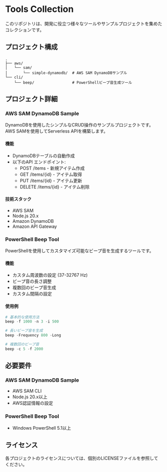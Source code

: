 # Tools Collection

このリポジトリは、開発に役立つ様々なツールやサンプルプロジェクトを集めたコレクションです。

## プロジェクト構成

```
.
├── aws/
│   └── sam/
│       └── simple-dynamodb/  # AWS SAM DynamoDBサンプル
└── cli/
    └── beep/                 # PowerShellビープ音生成ツール
```

## プロジェクト詳細

### AWS SAM DynamoDB Sample

DynamoDBを使用したシンプルなCRUD操作のサンプルプロジェクトです。AWS SAMを使用してServerless APIを構築します。

#### 機能
- DynamoDBテーブルの自動作成
- 以下のAPI エンドポイント:
  - POST /items - 新規アイテム作成
  - GET /items/{id} - アイテム取得
  - PUT /items/{id} - アイテム更新
  - DELETE /items/{id} - アイテム削除

#### 技術スタック
- AWS SAM
- Node.js 20.x
- Amazon DynamoDB
- Amazon API Gateway

### PowerShell Beep Tool

PowerShellを使用してカスタマイズ可能なビープ音を生成するツールです。

#### 機能
- カスタム周波数の設定 (37-32767 Hz)
- ビープ音の長さ調整
- 複数回のビープ音生成
- カスタム間隔の設定

#### 使用例
```powershell
# 基本的な使用方法
beep -f 1000 -n 3 -i 500

# 長いビープ音を生成
beep -Frequency 800 -Long

# 複数回のビープ音
beep -c 5 -f 2000
```

## 必要要件

### AWS SAM DynamoDB Sample
- AWS SAM CLI
- Node.js 20.x以上
- AWS認証情報の設定

### PowerShell Beep Tool
- Windows PowerShell 5.1以上

## ライセンス

各プロジェクトのライセンスについては、個別のLICENSEファイルを参照してください。
